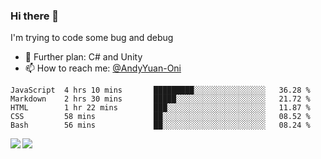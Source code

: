 ### Hi there 👋

I'm trying to code some bug and debug

- 🌱 Further plan: C# and Unity
- 📫 How to reach me: [@AndyYuan-Oni](https://github.com/AndyYuan-Oni)


<!--START_SECTION:waka-->
```text
JavaScript  4 hrs 10 mins       █████████░░░░░░░░░░░░░░░░   36.28 % 
Markdown    2 hrs 30 mins       █████░░░░░░░░░░░░░░░░░░░░   21.72 % 
HTML        1 hr 22 mins        ███░░░░░░░░░░░░░░░░░░░░░░   11.87 % 
CSS         58 mins             ██░░░░░░░░░░░░░░░░░░░░░░░   08.52 % 
Bash        56 mins             ██░░░░░░░░░░░░░░░░░░░░░░░   08.24 %
```
<!--END_SECTION:waka-->

  <!--**AndyYuan-Oni/AndyYuan-Oni** is a ✨ _special_ ✨ repository because its `README.md` (this file) appears on your GitHub profile.-->
<!--[![Top Langs](https://github-readme-stats.vercel.app/api/top-langs/?username=AndyYUan-Oni&layout=compact)](https://github.com/AndyYUan-Oni/github-readme-stats)-->
<a href="https://github.com/AndyYUan-Oni/github-readme-stats">
  <img align="left" src="https://github-readme-stats.vercel.app/api?username=AndyYUan-Oni&hide=stars" />
</a>
<a href="https://github.com/AndyYUan-Oni/github-readme-stats">
  <img align="left" src="https://github-readme-stats.vercel.app/api/top-langs/?username=AndyYUan-Oni&layout=compact" />
</a>

